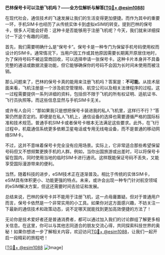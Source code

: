 **巴林保号卡可以注册飞机吗？——全方位解析与解答[[TG💪+ @esim1088](https://t.me/s/esim1088)]**

在现代社会，通信技术的飞速发展让我们的生活变得更加便捷。而作为其中的重要一环，手机SIM卡也经历了从传统实体卡到虚拟eSIM的转变。提到巴林的保号卡，很多人可能会好奇：这种卡是否能够用于注册飞机呢？今天，我们就来详细探讨一下这个有趣的问题。

首先，我们需要明确什么是“保号卡”。保号卡是一种专门为保留手机号码使用权而设计的SIM卡。通常情况下，当用户因工作或其他原因需要长期离开原居住地时，为了保持号码不被运营商回收，可以选择申请一张保号卡。这种卡片本身并不具备完整的通话或数据流量功能，但它能够确保你的号码不会因为长时间未使用而被注销。

那么问题来了，巴林的保号卡真的能用来注册飞机吗？答案是：**不可能**。从技术层面来看，飞机注册是一个涉及航空管理局、航空公司以及相关法律程序的过程。这一过程需要提供一系列详细的资料，包括但不限于飞机的所有权证明、适航证书、飞行员执照等。而这些信息显然与手机SIM卡无关。

或许有人会问：“那如果我只是想把保号卡装进我的私人飞机里，这样行不行？”答案仍然是否定的。即便是在私人飞机上，通信设备的选择也需要遵循严格的国际标准和技术规范。普通手机SIM卡或者保号卡根本无法满足这些要求。此外，在飞行过程中，机载通信系统更多依赖卫星电话或专用无线电设备，而不是普通的移动网络SIM卡。

不过，这并不意味着保号卡完全没有应用场景。实际上，它非常适合那些希望保留号码但又不想频繁更换手机的人群。例如，当你出国旅游或出差时，可以将保号卡留在国内，同时使用当地的临时SIM卡进行通讯。这样既能保证号码不丢失，又能享受国际漫游带来的便利。

当然，随着科技的进步，eSIM技术正在逐渐普及。相比于传统的实体SIM卡，eSIM具有体积更小、功能更强的特点。未来，或许会出现一种专门针对航空领域的eSIM解决方案，但这还需要时间去验证和发展。

总结来说，巴林的保号卡并不能用于注册飞机，这一点毋庸置疑。但对于普通用户而言，保号卡依然是一个非常实用的小工具。如果你对这方面感兴趣，不妨关注一下最新的通信技术和政策动态，说不定哪天就能找到更加高效便捷的方法了！

无论你是技术爱好者还是普通消费者，都可以通过加入我们的讨论群组了解更多相关信息。在这里，你可以与其他志同道合的朋友交流心得，共同探索科技世界的奥秘！如果你想进一步了解相关内容，欢迎访问[TG💪+ @esim1088](https://t.me/s/esim1088)，让我们一起开启一段精彩的旅程吧！

[[TG💪+ @esim1088](https://t.me/s/esim1088) ![Image](https://i.postimg.cc/4NQfJmqS/Snipaste-2025-05-13-00-14-12.png)]